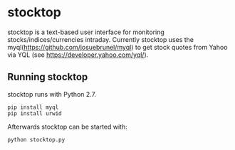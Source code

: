 # stocktop
stocktop is a text-based user interface for monitoring stocks/indices/currencies intraday.
Currently stocktop uses the myql(https://github.com/josuebrunel/myql) to get stock quotes from Yahoo via YQL (see https://developer.yahoo.com/yql/).

## Running stocktop
stocktop runs with Python 2.7.

	pip install myql
	pip install urwid

Afterwards stocktop can be started with:

	python stocktop.py
 
